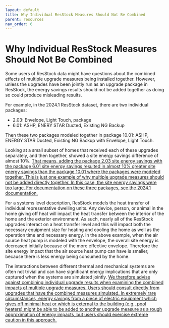 ```yaml
---
layout: default
title: Why Individual ResStock Measures Should Not Be Combined
parent: resources
nav_order: 6
---
```


# Why Individual ResStock Measures Should Not Be Combined

Some users of ResStock data might have questions about the combined effects of multiple upgrade measures being installed together. However, unless the upgrades have been jointly run as an upgrade package in ResStock, the energy savings results should not be added together as doing so could produce misleading results.

For example, in the 2024.1 ResStock dataset, there are two individual packages:
- 2.03: Envelope, Light Touch, package
- 6.01: ASHP, ENERY STAR Ducted, Existing NG Backup

Then these two packages modeled together in package 10.01: ASHP, ENERGY STAR Ducted, Existing NG Backup with Envelope, Light Touch.

Looking at a small subset of homes that received each of these upgrades separately, and then together, showed a site energy savings difference of almost 10%. <ins> That means, adding the package 2.03 site energy savings with the package 6.01 site energy savings resulted in almost 10% greater site energy savings than the package 10.01 where the packages were modeled together. <ins> This is just one example of why multiple upgrade measures should not be added directly together. In this case, the site energy savings were too large. For documentation on these three packages, see the [2024.1 documentation](https://www.nrel.gov/docs/fy24osti/88109.pdf).

For a systems level description, ResStock models the heat transfer of individual representative dwelling units. Any device, person, or animal in the home giving off heat will impact the heat transfer between the interior of the home and the exterior environment. As such, nearly all of the ResStock upgrades interact on a heat transfer level and this will impact both the necessary equipment size for heating and cooling the home as well as the operation time and necessary energy. In the above example, when the air source heat pump is modeled with the envelope, the overall site energy is decreased initially because of the more effective envelope. Therefore the site energy impact that the air source heat pump can have is smaller, because there is less energy being consumed by the home.

The interactions between different thermal and mechanical systems are often not trivial and can have significant energy implications that are only captured when the systems are simulated jointly. <ins> We therefore advise against combining individual upgrade results when examining the combined impacts of multiple upgrade measures. <ins> Users should consult directly from upgrades that have the combined measures simulated. In extremely rare circumstances, energy savings from a piece of electric equipment which gives off minimal heat or which is external to the building (e.g., pool heaters) might be able to be added to another upgrade measure as a rough approximation of energy impacts, but users should exercise extreme caution in this approach.